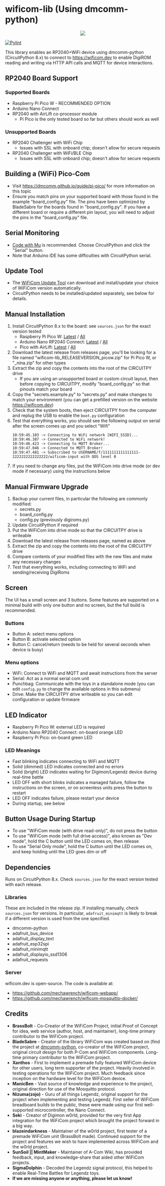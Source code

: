 # wificom-lib (Using dmcomm-python)

<p align="center">
    <a href="https://discord.gg/yJ4Ub64zrP">
        <img src="https://dcbadge.vercel.app/api/server/yJ4Ub64zrP">
    </a>
</p>

[![Pylint](https://github.com/mechawrench/wificom-lib/actions/workflows/pylint.yml/badge.svg)](https://github.com/mechawrench/wificom-lib/actions/workflows/pylint.yml)

This library enables an RP2040+WiFi device using dmcomm-python (CircuitPython 8.x) to connect to https://wificom.dev to enable DigiROM reading and writing via HTTP API calls and MQTT for device interactions.

## RP2040 Board Support

### Supported Boards
- Raspberry Pi Pico W - RECOMMENDED OPTION
- Arduino Nano Connect
- RP2040 with AirLift co-processor module
    - Pi Pico is the only tested board so far but others should work as well

### Unsupported Boards
- RP2040 Challenger with WiFi Chip
    - Issues with SSL with onboard chip; doesn't allow for secure requests
- RP2040 Challenger with WiFi/BLE Chip
    - Issues with SSL with onboard chip; doesn't allow for secure requests

## Building a (WiFi) Pico-Com
- Visit https://dmcomm.github.io/guide/pi-pico/ for more information on this topic
- Ensure you match pins on your supported board with those found in the example "board_config.py" file.  The pins have been optimized by BladeSabre for the boards found in "board_config.py".  If you have a different board or require a different pin layout, you will need to adjust the pins in the "board_config.py" file.

## Serial Monitoring
- [Code with Mu](https://codewith.mu/) is recommended. Choose CircuitPython and click the "Serial" button.
- Note that Arduino IDE has some difficulties with CircuitPython serial.

## Update Tool
- The [WiFiCom Update Tool](https://github.com/mechawrench/wificom-update-tool) can download and install/update your choice of WiFiCom version automatically.
- CircuitPython needs to be installed/updated separately, see below for details.

## Manual Installation
1. Install CircuitPython 8.x to the board: see `sources.json` for the exact version tested
    - Raspberry Pi Pico W: [Latest](https://circuitpython.org/board/raspberry_pi_pico_w/) / [All](https://adafruit-circuit-python.s3.amazonaws.com/index.html?prefix=bin/raspberry_pi_pico_w/)
    - Arduino Nano RP2040 Connect: [Latest](https://circuitpython.org/board/arduino_nano_rp2040_connect/) / [All](https://adafruit-circuit-python.s3.amazonaws.com/index.html?prefix=bin/arduino_nano_rp2040_connect/)
    - Pico with AirLift: [Latest](https://circuitpython.org/board/raspberry_pi_pico/) / [All](https://adafruit-circuit-python.s3.amazonaws.com/index.html?prefix=bin/raspberry_pi_pico/)
1. Download the latest release from releases page, you'll be looking for a file named "wificom-lib_RELEASEVERSION_picow.zip" for Pi Pico W, or "_nina.zip" for other types
1. Extract the zip and copy the contents into the root of the CIRCUITPY drive
    - If you are using an unsupported board or custom circuit layout, then before copying to CIRCUITPY, modify "board_config.py" so that pinouts match your board
1. Copy the "secrets.example.py" to "secrets.py" and make changes to match your environment (you can get a prefilled version on the website https://wificom.dev)
1. Check that the system boots, then eject CIRCUITPY from the computer and replug the USB to enable the `boot.py` configuration
1. Test that everything works, you should see the following output on serial after the screen comes up and you select "Wifi"
    ```
    10:59:45.103 -> Connecting to WiFi network [WIFI_SSID]...
    10:59:46.387 -> Connected to WiFi network!
    10:59:46.423 -> Connecting to MQTT Broker...
    10:59:47.046 -> Connected to MQTT Broker! 
    10:59:47.481 -> Subscribed to USERNAME/f/1111111111111111-2222222222222222/wificom-input with QOS level 0
    ```
1. If you need to change any files, put the WiFiCom into drive mode (or dev mode if necessary) using the instructions below

## Manual Firmware Upgrade
1. Backup your current files, in particular the following are commonly modified:
    - secrets.py
    - board_config.py
    - config.py (previously digiroms.py)
1. Update CircuitPython if required
1. Put the WiFiCom into drive mode so that the CIRCUITPY drive is writeable
1. Download the latest release from releases page, named as above
1. Extract the zip and copy the contents into the root of the CIRCUITPY drive
1. Compare contents of your modified files with the new files and make any necessary changes
1. Test that everything works, including connecting to WiFi and sending/receiving DigiRoms

## Screen

The UI has a small screen and 3 buttons. Some features are supported on a minimal build with only one button and no screen, but the full build is recommended.

### Buttons
- Button A: select menu options
- Button B: activate selected option
- Button C: cancel/return (needs to be held for several seconds when device is busy)

### Menu options
- WiFi: Connect to WiFi and MQTT and await instructions from the server
- Serial: Act as a normal serial com unit
- Punchbag: Communicate with the toys in a standalone mode (you can edit `config.py` to change the available options in this submenu)
- Drive: Make the CIRCUITPY drive writeable so you can edit configuration or update firmware

## LED Indicator
- Raspberry Pi Pico W: external LED is required
- Arduino Nano RP2040 Connect: on-board orange LED
- Raspberry Pi Pico: on-board green LED

### LED Meanings
- Fast blinking indicates connecting to WiFi and MQTT
- Solid (dimmed) LED indicates connected and no errors
- Solid (bright) LED indicates waiting for Digimon/Legendz device during real-time battle
- LED OFF with short blinks indicates a managed failure, follow the instructions on the screen, or on screenless units press the button to restart
- LED OFF indicates failure, please restart your device
- During startup, see below

## Button Usage During Startup
- To use "WiFiCom mode (with drive read-only)", do not press the button
- To use "WiFiCom mode (with full drive access)", also known as "Dev mode", hold the C button until the LED comes on, then release
- To use "Serial Only mode", hold the C button until the LED comes on, and keep holding until the LED goes dim or off

## Dependencies

Runs on CircuitPython 8.x. Check `sources.json` for the exact version tested with each release.

### Libraries

These are included in the release zip. If installing manually, check `sources.json` for versions. In particular, `adafruit_minimqtt` is likely to break if a different version is used from the one specified.

- dmcomm-python
- adafruit_bus_device
- adafruit_display_text
- adafruit_esp32spi
- adafruit_minimqtt
- adafruit_displayio_ssd1306
- adafruit_requests

### Server

wificom.dev is open-source. The code is available at:
- https://github.com/mechawrench/wificom-webapp/
- https://github.com/mechawrench/wificom-mosquitto-docker/

## Credits

- **BrassBolt** - Co-Creator of the WiFiCom Project, initial Proof of Concept for idea, web service (author, host, and maintainer), long-time primary contributor to the WiFiCom project.
- **BladeSabre** - Creator of the library WiFiCom was created based on (find the project at [dmcomm-python](https://github.com/dmcomm/dmcomm-python), co-creator of the WiFiCom project, original circuit design for both P-Com and WiFiCom components.  Long-time primary contributor to the WiFiCom project.
- **Xanthos** - First to implement a premade fully featured WiFiCom device for other users, long term supporter of the project.  Heavily involved in testing operations for the WiFiCom project.  Much feedback since inception on the hardware level for the WiFiCom device.
- **ManicBen** - Vast source of knowledge and experience to the project, original direction for use of the Mosquitto protocol.
- **Nizuma(zojo)** - Guru of all things Legendz, original support for the project when implementing and testing Legendz.  First seller of WiFiCom breadboard builds to the public, these were made using our first well-supported microcontroller, the Nano Connect.
- **Seki** - Creator of Digimon w0rld, provided for the very first App integration for the WiFiCom project which brought the project forward in a big way.
- **blazeindarkness** - Maintainer of the w0rld project, first tester of a premade WiFiCom unit (BrassBolt made).  Continued support for the project and features we wish to have implemented across WiFiCom and the w0rld project.
- **SunSoil || MintMaker** - Maintainer of A-Com Wiki, has provided feedback, input, and knowledge-share that aided other WiFiCom projects.
- **SigmaDolphin** - Decoded the Legendz signal protocol, this helped to enable Real-Time Battles for Legendz toys.
- **If we are missing anyone or anything, please let us know!**
